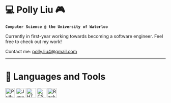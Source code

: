 # 💻 Polly Liu 🎮

**`Computer Science @ the University of Waterloo`**

Currently in first-year working towards becoming a software engineer. Feel free to check out my work!

Contact me: polly.liu4@gmail.com

---

# 🧰 Languages and Tools
<img align="left" alt="Python" width="30px" style="padding-right:10[x;" src="https://cdn.jsdelivr.net/gh/devicons/devicon/icons/python/python-original.svg"/>
<img align="left" alt="Java" width="30px" style="padding-right:10[x;" src="https://cdn.jsdelivr.net/gh/devicons/devicon/icons/java/java-original.svg"/>
<img align="left" alt="HTML" width="30px" style="padding-right:10[x;" src="https://cdn.jsdelivr.net/gh/devicons/devicon/icons/html5/html5-original.svg"/>
<img align="left" alt="CSS" width="30px" style="padding-right:10[x;" src="https://cdn.jsdelivr.net/gh/devicons/devicon/icons/css3/css3-original.svg"/>
<img align="left" alt="Racket" width="30px" style="padding-right:10[x;" src="https://camo.githubusercontent.com/4b9229e3a1daaa9a65752440f6673804556cbaa46e22d6955c2ba0e3ccb36b46/687474703a2f2f7261636b65742d6c616e672e6f72672f696d672f7261636b65742d6c6f676f2e737667"/>

